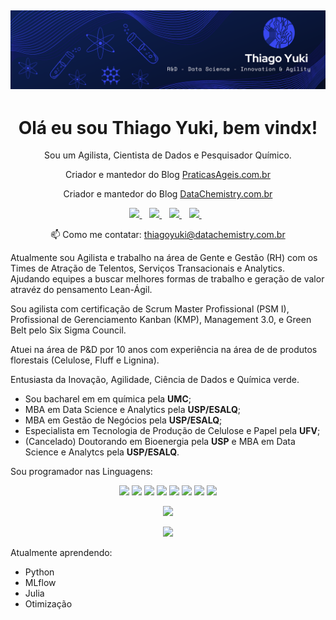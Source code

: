 [![capa](https://github.com/datachemistry/datachemistry/blob/main/Thiago%20Yuki.png)](https://github.com/datachemistry?tab=repositories)
---

<h1 align='center'>
Olá eu sou Thiago Yuki, bem vindx!
</h1>


<p align='center'>
  Sou um Agilista, Cientista de Dados e Pesquisador Químico.
  </p>
  
 <p align='center'>Criador e mantedor do Blog <a href="https://praticasgeis.com.br/">PraticasAgeis.com.br</a>
</p>
  
<p align='center'>Criador e mantedor do Blog <a href="https://datachemistry.com.br/">DataChemistry.com.br</a>
</p>

<p align='center'>
  
  <a href="https://www.linkedin.com/in/thiagoyuki/">
    <img src="https://img.shields.io/badge/linkedin-%230077B5.svg?&style=for-the-badge&logo=linkedin&logoColor=white" />
  </a>&nbsp;&nbsp;
  
  
   <a href="https://datachemistry.medium.com/">
    <img src=	"https://img.shields.io/badge/Medium-12100E?style=for-the-badge&logo=medium&logoColor=white" />
  </a>&nbsp;&nbsp;
  
   <a href="https://www.youtube.com/channel/UCHQvEWd_9JIU7iCmK-JFIYg?view_as=subscriber">
    <img src=	"https://img.shields.io/badge/YouTube-FF0000?style=for-the-badge&logo=youtube&logoColor=white" />
  </a>&nbsp;&nbsp;
  
   <a href="https://www.twitch.tv/datachemistry">
    <img src=	"https://img.shields.io/badge/Twitch-9146FF?style=for-the-badge&logo=twitch&logoColor=white" />
  </a>&nbsp;&nbsp;
  
  
  
  </p>
  
 <p align='center'>
  📫 Como me contatar: <a href='mailto:thiagoyuki@datachemistry.com.br'>thiagoyuki@datachemistry.com.br</a>
</p>
  
Atualmente sou Agilista e trabalho na área de Gente e Gestão (RH) com os Times de Atração de Telentos, Serviços Transacionais e Analytics. Ajudando equipes a buscar melhores formas de trabalho e geração de valor atravéz do pensamento Lean-Ágil. 

<p>Sou agilista com certificação de Scrum Master Profissional (PSM I), Profissional de Gerenciamento Kanban (KMP), Management 3.0, e Green Belt pelo Six Sigma Council.</p>

<p>Atuei na área de P&D por 10 anos com experiência na área de de produtos florestais (Celulose, Fluff e Lignina).</p>

<p>Entusiasta da Inovação, Agilidade, Ciência de Dados e Química verde.</p>
 
- Sou bacharel em em química pela **UMC**;
- MBA em Data Science e Analytics pela **USP/ESALQ**; 
- MBA em Gestão de Negócios pela **USP/ESALQ**;
- Especialista em Tecnologia de Produção de Celulose e Papel pela **UFV**;
- (Cancelado) Doutorando em Bioenergia pela **USP** e MBA em Data Science e Analytcs pela **USP/ESALQ**.

Sou programador nas Linguagens: <p align = 'center'>
<img src=	"https://img.shields.io/badge/R-276DC3?style=for-the-badge&logo=r&logoColor=white" /> 
<img src=	"https://img.shields.io/badge/Python-14354C?style=for-the-badge&logo=python&logoColor=white" />
<img src=	"https://img.shields.io/badge/Markdown-000000?style=for-the-badge&logo=markdown&logoColor=white" />
<img src=	"https://img.shields.io/badge/MySQL-00000F?style=for-the-badge&logo=mysql&logoColor=white" />
<img src=	"https://img.shields.io/badge/SQLite-07405E?style=for-the-badge&logo=sqlite&logoColor=white" />
<img src=	"https://img.shields.io/badge/HTML5-E34F26?style=for-the-badge&logo=html5&logoColor=white" />
<img src=	"https://img.shields.io/badge/CSS3-1572B6?style=for-the-badge&logo=css3&logoColor=white" />
<img src=	"https://img.shields.io/badge/Ruby-CC342D?style=for-the-badge&logo=ruby&logoColor=white" />
  	
</p>

<p align='center'>
  <a href="#"><img src='https://github-readme-stats.vercel.app/api/top-langs/?username=datachemistry&theme=dark'></a>
</p>

<p align='center'>
  <a href="#"><img src="https://github-readme-stats.vercel.app/api?username=datachemistry&show_icons=true&count_private=true&theme=dark" width="350"></a>
</p>


Atualmente aprendendo: 
- Python
- MLflow
- Julia 
- Otimização



